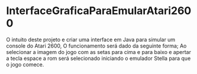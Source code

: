 # InterfaceGraficaParaEmularAtari2600
O intuito deste projeto e criar uma interface em Java para simular um console do Atari 2600,
O funcionamento será dado da seguinte forma;
Ao selecionar a imagem do jogo com as setas para cima e para baixo e apertar a tecla espace a rom será selecionado iniciando o emulador Stella para que o jogo comece.
